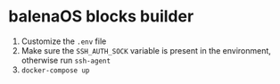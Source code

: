 balenaOS blocks builder
======================

1) Customize the `.env` file
2) Make sure the `SSH_AUTH_SOCK` variable is present in the environment, otherwise run `ssh-agent`
3) `docker-compose up`
